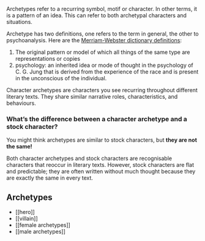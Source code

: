 Archetypes refer to a recurring symbol, motif or character. In other terms, it is a pattern of an idea. This can refer to both archetypal characters and situations.

Archetype has two definitions, one refers to the term in general, the other to psychoanalysis. Here are the [Merriam-Webster dictionary definitions](https://www.merriam-webster.com/dictionary/archetype):

1.  The original pattern or model of which all things of the same type are representations or copies
2.  psychology: an inherited idea or mode of thought in the psychology of C. G. Jung that is derived from the experience of the race and is present in the unconscious of the individual.

Character archetypes are characters you see recurring throughout different literary texts. They share similar narrative roles, characteristics, and behaviours.


### What’s the difference between a character archetype and a stock character?

You might think archetypes are similar to stock characters, but **they are not the same!**

Both character archetypes and stock characters are recognisable characters that reoccur in literary texts. However, stock characters are flat and predictable; they are often written without much thought because they are exactly the same in every text.

## Archetypes
- [[hero]]
- [[villain]]
- [[female archetypes]]
- [[male archetypes]]